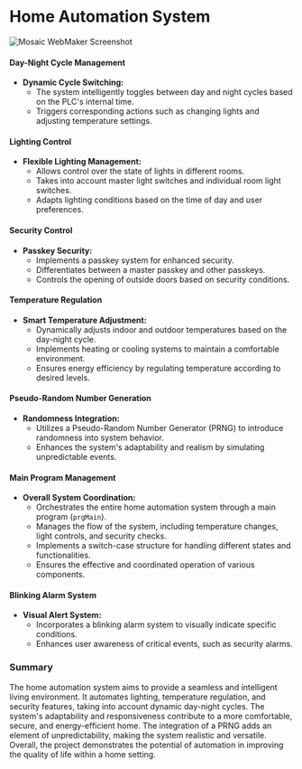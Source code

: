 # Home Automation System
![Mosaic WebMaker Screenshot](https://media.discordapp.net/attachments/1076565079333548184/1200065429650030712/2023-12-13_12_22_02-Mosaic_2023.1.33_-_C__Users_Ignac_Documents_PLC_Winter_PLC.mpr__06_IOT_House.png?ex=65c4d306&is=65b25e06&hm=518fada58134dd5ed47a8d4e9f9a3409ff0bf511751150824eaaa8550a9c174f&=&format=webp&quality=lossless&width=1796&height=988)
#### Day-Night Cycle Management

- **Dynamic Cycle Switching:**
  - The system intelligently toggles between day and night cycles based on the PLC's internal time.
  - Triggers corresponding actions such as changing lights and adjusting temperature settings.

#### Lighting Control

- **Flexible Lighting Management:**
  - Allows control over the state of lights in different rooms.
  - Takes into account master light switches and individual room light switches.
  - Adapts lighting conditions based on the time of day and user preferences.

#### Security Control

- **Passkey Security:**
  - Implements a passkey system for enhanced security.
  - Differentiates between a master passkey and other passkeys.
  - Controls the opening of outside doors based on security conditions.

#### Temperature Regulation

- **Smart Temperature Adjustment:**
  - Dynamically adjusts indoor and outdoor temperatures based on the day-night cycle.
  - Implements heating or cooling systems to maintain a comfortable environment.
  - Ensures energy efficiency by regulating temperature according to desired levels.

#### Pseudo-Random Number Generation

- **Randomness Integration:**
  - Utilizes a Pseudo-Random Number Generator (PRNG) to introduce randomness into system behavior.
  - Enhances the system's adaptability and realism by simulating unpredictable events.

#### Main Program Management

- **Overall System Coordination:**
  - Orchestrates the entire home automation system through a main program (`prgMain`).
  - Manages the flow of the system, including temperature changes, light controls, and security checks.
  - Implements a switch-case structure for handling different states and functionalities.
  - Ensures the effective and coordinated operation of various components.

#### Blinking Alarm System

- **Visual Alert System:**
  - Incorporates a blinking alarm system to visually indicate specific conditions.
  - Enhances user awareness of critical events, such as security alarms.

### Summary

The home automation system aims to provide a seamless and intelligent living environment. It automates lighting, temperature regulation, and security features, taking into account dynamic day-night cycles. The system's adaptability and responsiveness contribute to a more comfortable, secure, and energy-efficient home. The integration of a PRNG adds an element of unpredictability, making the system realistic and versatile. Overall, the project demonstrates the potential of automation in improving the quality of life within a home setting.

